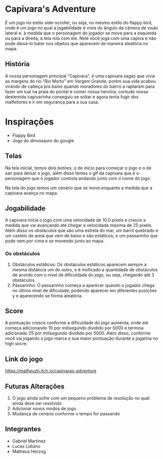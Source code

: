 # Capivara's Adventure

É um jogo no estilo side-scroller, ou seja, no mesmo estilo do flappy bird, onde é um jogo no qual a jogabilidade é vista do ângulo da câmera de visão lateral e, à medida que o personagem do jogador se move para a esquerda ou para a direita, a tela rola com ele.
Nele você joga com uma capiva e não pode deixá-lo bater nos objetos que aparecem de maneira aleatória no mapa.

## História

A nossa personagem principal "Capivara", é uma capivara sagaz que vivia as margens do rio "Rio Morto" em Vargem Grande, porém sua vida acabou virando de cabeça pra baixo quando moradores do bairro a raptaram para fazer um lual na praia do pontal e comer nossa heroína, contudo nossa destemida capivarinha conseguiu se soltar e agora tenta fugir dos malfeitores e ir em segurança para a sua casa.

# Inspirações

* Flappy Bird
* Jogo do dinossauro do google

## Telas

Na tela inicial, temos dois botões, o de início para começar o jogo e o de sair para deixar o jogo, além disso temos o gif da capivara que é o personagem que o jogador controla andando junto com o nome do jogo.

Na tela do jogo temos um cenário que se move enquanto a medida que a capivara avança no mapa.

## Jogabilidade

A capivara inicia o jogo com uma velocidade de 10.0 pixels e cresce a medida que vai avançando até chegar a velocidade máxima de 25 pixels. Além disso os obstáculos que são uma estrela do mar, um barril quebrado e um castelo de areia que vem de baixo e são estáticos, e um passarinho que pode vem por cima e se movendo junto ao mapa.

### Os obstáculos

1. Obstáculos estáticos:
   Os obstáculos estáticos aparecem sempre a mesma distância um do outro, e é moficado a quantidade de obstáculos de acordo com o nível de dificuldade do jogo, ou seja, chegando até 3 obstáculos.
2. Pássarinho:
   O passarinho começa a aparecer quando o jogador chega no último nível de dificulade, podendo aparecer em diferentes posições y e aparecendo se forma aleatória.
   
## Score

A pontuação cresce conforme a dificuldade do jogo aumenta, onde ele começa adicionando 10 por milisegundo dividido por 5000 e termina adicionado 25 por milisegundo dividido por 5000. Além disso, conforme você vai jogando o jogo marca a sua maior pontuação durante a jogatina no high socre.

## Link do jogo

https://matheuzh.itch.io/capivaras-adventure

## Futuras Alterações 

1. O jogo ainda sofre com um pequeno problema de resolução no qual ainda deve ser resolvido
2. Adicionar novos modos de jogo
3. Mudança de cenário conforme o tempo for passando

## Integrantes

* Gabriel Martinez
* Lucas Liduino
* Matheus Herzog
